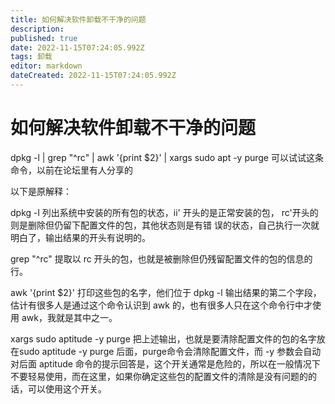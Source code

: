 ```yaml
---
title: 如何解决软件卸载不干净的问题
description: 
published: true
date: 2022-11-15T07:24:05.992Z
tags: 卸载
editor: markdown
dateCreated: 2022-11-15T07:24:05.992Z
---
```


# 如何解决软件卸载不干净的问题
dpkg -l | grep "^rc" | awk '{print $2}' | xargs sudo apt -y purge
可以试试这条命令，以前在论坛里有人分享的

以下是原解释：

dpkg -l
列出系统中安装的所有包的状态，ii' 开头的是正常安装的包， rc'开头的则是删除但仍留下配置文件的包，其他状态则是有错 误的状态，自己执行一次就明白了，输出结果的开头有说明的。

grep "^rc"
提取以 rc 开头的包，也就是被删除但仍残留配置文件的包的信息的行。

awk '{print $2}'
打印这些包的名字，他们位于 dpkg -l 输出结果的第二个字段，估计有很多人是通过这个命令认识到 awk 的，也有很多人只在这个命令行中才使用 awk，我就是其中之一。

xargs sudo aptitude -y purge
把上述输出，也就是要清除配置文件的包的名字放在sudo aptitude -y purge 后面，purge命令会清除配置文件，而 -y 参数会自动对后面 aptitude 命令的提示回答是，这个开关通常是危险的，所以在一般情况下不要轻易使用，而在这里，如果你确定这些包的配置文件的清除是没有问题的的话，可以使用这个开关。